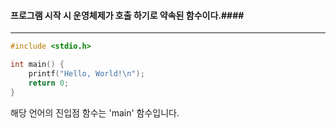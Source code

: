 #### 프로그램 시작 시 운영체제가 호출 하기로 약속된 함수이다.####
___

```c
#include <stdio.h>

int main() {
	printf("Hello, World!\n");
	return 0;
}
```

해당 언어의 진입점 함수는 'main' 함수입니다.
